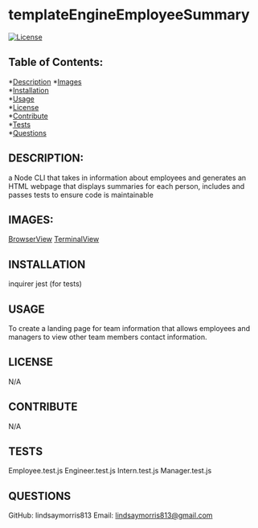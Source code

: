 # templateEngineEmployeeSummary

[![License](https://img.shields.io/static/v1?label=none&message=${response.none}&color=success)](https://github.com/lindsaymorris813/ReadMeGenerator)

## Table of Contents:
*[Description](#description)
*[Images](#images)  
*[Installation](#installation)  
*[Usage](#usage)  
*[License](#license)  
*[Contribute](#contribute)  
*[Tests](#tests)  
*[Questions](#questions)  

## DESCRIPTION:

a Node CLI that takes in information about employees and generates an HTML webpage that displays summaries for each person, includes and passes tests to ensure code is maintainable

## IMAGES:

[BrowserView](Assets/BrowserView.png)
[TerminalView](Assets/TerminalView.png)


## INSTALLATION

inquirer
jest (for tests)

## USAGE

To create a landing page for team information that allows employees and managers to view other team members contact information.

## LICENSE

N/A

## CONTRIBUTE

N/A

## TESTS

Employee.test.js
Engineer.test.js
Intern.test.js
Manager.test.js

## QUESTIONS

GitHub: lindsaymorris813
Email: lindsaymorris813@gmail.com